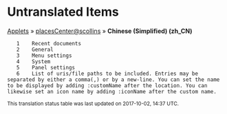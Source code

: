 # Untranslated Items
[Applets](../../../README.md) &#187; [placesCenter@scollins](../README.md) &#187; **Chinese (Simplified) (zh_CN)**

       1	Recent documents
       2	General
       3	Menu settings
       4	System
       5	Panel settings
       6	List of uris/file paths to be included. Entries may be separated by either a comma(,) or by a new-line. You can set the name to be displayed by adding :customName after the location. You can likewise set an icon name by adding :iconName after the custom name.

<sup>This translation status table was last updated on 2017-10-02, 14:37 UTC.</sup>

